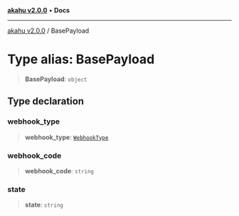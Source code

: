 [**akahu v2.0.0**](../README.md) • **Docs**

***

[akahu v2.0.0](../README.md) / BasePayload

# Type alias: BasePayload

> **BasePayload**: `object`

## Type declaration

### webhook\_type

> **webhook\_type**: [`WebhookType`](WebhookType.md)

### webhook\_code

> **webhook\_code**: `string`

### state

> **state**: `string`
